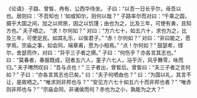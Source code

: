 《论语》
子路、曾皙、冉有、公西华侍坐。
子曰：“以吾一日长乎尔，毋吾以也。居则曰：‘不吾知也！’如或知尔，则何以哉？”
子路率尔而对曰：“千乘之国，摄乎大国之间，加之以师旅，因之以饥馑；由也为之，比及三年，可使有勇，且知方也。”
夫子哂之。
“求！尔何如？”
对曰：“方六七十，如五六十，求也为之，比及三年，可使足民。如其礼乐，以俟君子。”
“赤！尔何如？”
对曰：“非曰能之，愿学焉。宗庙之事，如会同，端章甫，愿为小相焉。”
“点！尔何如？”
鼓瑟希，铿尔，舍瑟而作，对曰：“异乎三子者之撰。”
子曰：“何伤乎？亦各言其志也。”
曰：“莫春者，春服既成，冠者五六人，童子六七人，浴乎沂，风乎舞雩，咏而归。”
夫子喟然叹曰：“吾与点也！”
三子者出，曾皙后。曾皙曰：“夫三子者之言何如？”
子曰：“亦各言其志也已矣。”
曰：“夫子何哂由也？”
曰：“为国以礼，其言不让，是故哂之。”
“唯求则非邦也与？”
“安见方六七十如五六十而非邦也者？”
“唯赤则非邦也与？”
“宗庙会同，非诸侯而何？赤也为之小，孰能为之大？”